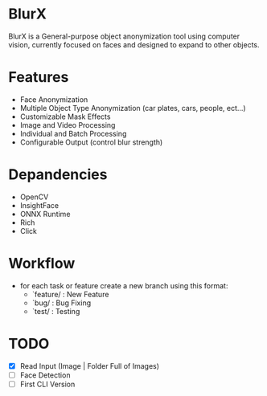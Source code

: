 # BlurX

BlurX is a General-purpose object anonymization tool using computer vision, currently focused on faces and designed to expand to other objects.

# Features
- Face Anonymization
- Multiple Object Type Anonymization (car plates, cars, people, ect...)
- Customizable Mask Effects
- Image and Video Processing
- Individual and Batch Processing
- Configurable Output (control blur strength)

# Depandencies
- OpenCV
- InsightFace
- ONNX Runtime
- Rich
- Click

# Workflow
- for each task or feature create a new branch using this format:
    - `feature/<feature-name> : New Feature
    - `bug/<bug-desc> : Bug Fixing
    - `test/<test-name> : Testing

# TODO
- [X] Read Input (Image | Folder Full of Images)
- [ ] Face Detection
- [ ] First CLI Version